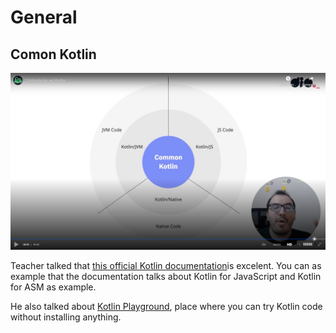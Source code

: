 # General

## Comon Kotlin

![common kotlin](images/common-kotlin.png)

Teacher talked that [this official Kotlin documentation](https://kotlinlang.org/docs/home.html)is excelent. You can as example that the documentation talks about Kotlin for JavaScript and Kotlin for ASM as example.

He also talked about [Kotlin Playground](https://play.kotlinlang.org/), place where you can try Kotlin code without installing anything.